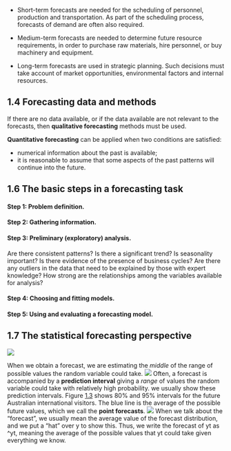 - Short-term forecasts
	are needed for the scheduling of personnel, production and transportation. As part of the scheduling process, forecasts of demand are often also required.

- Medium-term forecasts
	are needed to determine future resource requirements, in order to purchase raw materials, hire personnel, or buy machinery and equipment.

- Long-term forecasts
	are used in strategic planning. Such decisions must take account of market opportunities, environmental factors and internal resources.
## 1.4 Forecasting data and methods
If there are no data available, or if the data available are not relevant to the forecasts, then **qualitative forecasting** methods must be used.

**Quantitative forecasting** can be applied when two conditions are satisfied:
- numerical information about the past is available;
- it is reasonable to assume that some aspects of the past patterns will continue into the future.
## 1.6 The basic steps in a forecasting task
#### Step 1: Problem definition.
#### Step 2: Gathering information.
#### Step 3: Preliminary (exploratory) analysis.
Are there consistent patterns? Is there a significant trend? Is seasonality important? Is there evidence of the presence of business cycles? Are there any outliers in the data that need to be explained by those with expert knowledge? How strong are the relationships among the variables available for analysis?
#### Step 4: Choosing and fitting models.
#### Step 5: Using and evaluating a forecasting model.


## 1.7 The statistical forecasting perspective
![](https://i.imgur.com/3PTWJ4M.png)

When we obtain a forecast, we are estimating the _middle_ of the range of possible values the random variable could take.
![](https://i.imgur.com/bRqXMOD.png)
Often, a forecast is accompanied by a **prediction interval** giving a _range_ of values the random variable could take with relatively high probability.
we usually show these prediction intervals. Figure [1.3](https://otexts.com/fpp3/perspective.html#fig:austa2) shows 80% and 95% intervals for the future Australian international visitors. The blue line is the average of the possible future values, which we call the **point forecasts**.
![](https://i.imgur.com/H8TYXGF.png)
When we talk about the “forecast”, we usually mean the average value of the forecast distribution, and we put a “hat” over y to show this. Thus, we write the forecast of yt as ^yt, meaning the average of the possible values that yt could take given everything we know.